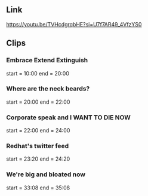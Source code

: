 ## Link
https://youtu.be/TVHcdgrqbHE?si=U7f7AR49_4VfzYS0

## Clips

### Embrace Extend Extinguish
start = 10:00
end = 20:00

### Where are the neck beards?
start = 20:00
end = 22:00

### Corporate speak and I WANT TO DIE NOW
start = 22:00
end = 24:00

### Redhat's twitter feed
start = 23:20
end = 24:20

### We're big and bloated now
start = 33:08
end = 35:08

